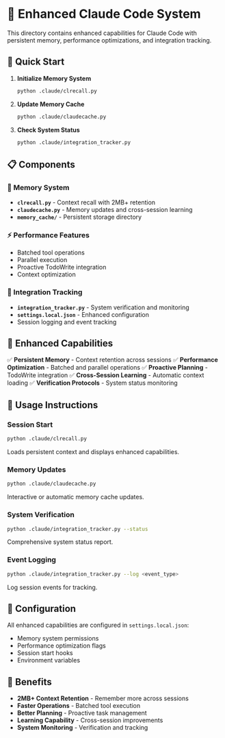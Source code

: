 # 🧠 Enhanced Claude Code System

This directory contains enhanced capabilities for Claude Code with persistent memory, performance optimizations, and integration tracking.

## 🚀 Quick Start

1. **Initialize Memory System**
   ```bash
   python .claude/clrecall.py
   ```

2. **Update Memory Cache**
   ```bash
   python .claude/claudecache.py
   ```

3. **Check System Status**
   ```bash
   python .claude/integration_tracker.py
   ```

## 📋 Components

### 🧠 Memory System
- **`clrecall.py`** - Context recall with 2MB+ retention
- **`claudecache.py`** - Memory updates and cross-session learning
- **`memory_cache/`** - Persistent storage directory

### ⚡ Performance Features
- Batched tool operations
- Parallel execution
- Proactive TodoWrite integration
- Context optimization

### 🔧 Integration Tracking
- **`integration_tracker.py`** - System verification and monitoring
- **`settings.local.json`** - Enhanced configuration
- Session logging and event tracking

## 🎯 Enhanced Capabilities

✅ **Persistent Memory** - Context retention across sessions
✅ **Performance Optimization** - Batched and parallel operations
✅ **Proactive Planning** - TodoWrite integration
✅ **Cross-Session Learning** - Automatic context loading
✅ **Verification Protocols** - System status monitoring

## 📖 Usage Instructions

### Session Start
```bash
python .claude/clrecall.py
```
Loads persistent context and displays enhanced capabilities.

### Memory Updates
```bash
python .claude/claudecache.py
```
Interactive or automatic memory cache updates.

### System Verification
```bash
python .claude/integration_tracker.py --status
```
Comprehensive system status report.

### Event Logging
```bash
python .claude/integration_tracker.py --log <event_type>
```
Log session events for tracking.

## 🔧 Configuration

All enhanced capabilities are configured in `settings.local.json`:
- Memory system permissions
- Performance optimization flags
- Session start hooks
- Environment variables

## 🎉 Benefits

- **2MB+ Context Retention** - Remember more across sessions
- **Faster Operations** - Batched tool execution
- **Better Planning** - Proactive task management
- **Learning Capability** - Cross-session improvements
- **System Monitoring** - Verification and tracking